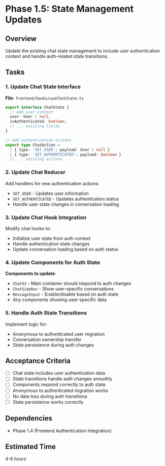 # Phase 1.5: State Management Updates

## Overview
Update the existing chat state management to include user authentication context and handle auth-related state transitions.

## Tasks

### 1. Update Chat State Interface
**File**: `frontend/hooks/useChatState.ts`

```typescript
export interface ChatState {
  // Add user context
  user: User | null;
  isAuthenticated: boolean;
  // ... existing fields
}

// Add authentication actions
export type ChatAction =
  | { type: 'SET_USER'; payload: User | null }
  | { type: 'SET_AUTHENTICATED'; payload: boolean }
  // ... existing actions
```

### 2. Update Chat Reducer
Add handlers for new authentication actions:
- `SET_USER` - Updates user information
- `SET_AUTHENTICATED` - Updates authentication status
- Handle user state changes in conversation loading

### 3. Update Chat Hook Integration
Modify chat hooks to:
- Initialize user state from auth context
- Handle authentication state changes
- Update conversation loading based on auth status

### 4. Update Components for Auth State
**Components to update**:
- `ChatV2` - Main container should respond to auth changes
- `ChatSidebar` - Show user-specific conversations
- `MessageInput` - Enable/disable based on auth state
- Any components showing user-specific data

### 5. Handle Auth State Transitions
Implement logic for:
- Anonymous to authenticated user migration
- Conversation ownership transfer
- State persistence during auth changes

## Acceptance Criteria
- [ ] Chat state includes user authentication data
- [ ] State transitions handle auth changes smoothly
- [ ] Components respond correctly to auth state
- [ ] Anonymous to authenticated migration works
- [ ] No data loss during auth transitions
- [ ] State persistence works correctly

## Dependencies
- Phase 1.4 (Frontend Authentication Integration)

## Estimated Time
4-6 hours